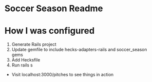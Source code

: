 # Soccer Season Readme

# How I was configured
1. Generate Rails project
2. Update gemfile to include hecks-adapters-rails and soccer_season gems
3. Add Hecksfile
4. Run rails s

* Visit localhost:3000/pitches to see things in action
